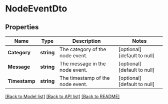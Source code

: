 # NodeEventDto

## Properties
Name | Type | Description | Notes
------------ | ------------- | ------------- | -------------
**Category** | **string** | The category of the node event. | [optional] [default to null]
**Message** | **string** | The message in the node event. | [optional] [default to null]
**Timestamp** | **string** | The timestamp of the node event. | [optional] [default to null]

[[Back to Model list]](../README.md#documentation-for-models) [[Back to API list]](../README.md#documentation-for-api-endpoints) [[Back to README]](../README.md)

